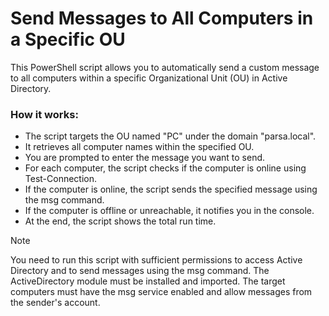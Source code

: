 # Send Messages to All Computers in a Specific OU

This PowerShell script allows you to automatically send a custom message to all computers within a specific Organizational Unit (OU) in Active Directory.

### How it works:
- The script targets the OU named "PC" under the domain "parsa.local".
- It retrieves all computer names within the specified OU.
- You are prompted to enter the message you want to send.
- For each computer, the script checks if the computer is online using Test-Connection.
- If the computer is online, the script sends the specified message using the msg command.
- If the computer is offline or unreachable, it notifies you in the console.
- At the end, the script shows the total run time.

> [!NOTE]
> You need to run this script with sufficient permissions to access Active Directory and to send messages using the msg command.
> The ActiveDirectory module must be installed and imported.
> The target computers must have the msg service enabled and allow messages from the sender's account.
